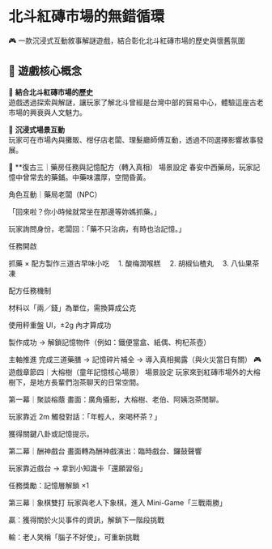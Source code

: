 # 北斗紅磚市場的無錯循環

🎮 一款沉浸式互動敘事解謎遊戲，結合彰化北斗紅磚市場的歷史與懷舊氛圍

## 🔹 遊戲核心概念

🔹 **結合北斗紅磚市場的歷史**  
遊戲透過探索與解謎，讓玩家了解北斗曾經是台灣中部的貿易中心，體驗這座古老市場的興衰與人文魅力。

🔹 **沉浸式場景互動**  
玩家可在市場內與攤販、柑仔店老闆、理髮廳師傅互動，透過不同選擇影響故事發展。

🔹 **復古三｜藥房任務與記憶配方（轉入真相）
場景設定
春安中西藥局，玩家記憶中曾常去的藥鋪。中藥味濃厚，空間昏黃。

角色互動｜藥局老闆（NPC）

「回來啦？你小時候就常坐在那邊等妳媽抓藥。」

玩家詢問身份，老闆回：「藥不只治病，有時也治記憶。」

任務開啟

抓藥 × 配方製作三道古早味小吃
　1. 酸梅潤喉糕
　2. 胡椒仙楂丸
　3. 八仙果茶凍

配方任務機制

材料以「兩／錢」為單位，需換算成公克

使用秤重盤 UI，±2g 內才算成功

製作成功 → 解鎖記憶物件（例如：鐵便當盒、紙偶、枸杞茶壺）

主軸推進
完成三道藥膳 → 記憶碎片補全 → 導入真相揭露（與火災當日有關）
🎮 遊戲章節四｜大榕樹（童年記憶核心場景）
場景設定
玩家來到紅磚市場外的大榕樹下，是地方長輩們泡茶聊天的日常空間。

第一幕｜聚談榕蔭
畫面：廣角攝影，大榕樹、老伯、阿姨泡茶閒聊。

玩家靠近 2m 觸發對話：「年輕人，來喝杯茶？」

獲得關鍵八卦或記憶提示。

第二幕｜酬神戲台
畫面轉為酬神戲演出：臨時戲台、鑼鼓聲響

玩家靠近戲台 → 拿到小知識卡「還願習俗」

任務獎勵：記憶層解鎖 ×1

第三幕｜象棋雙打
玩家與老人下象棋，進入 Mini-Game「三戰兩勝」

贏：獲得關於火災事件的資訊，解鎖下一階段挑戰

輸：老人笑稱「腦子不好使」，可重新挑戰



